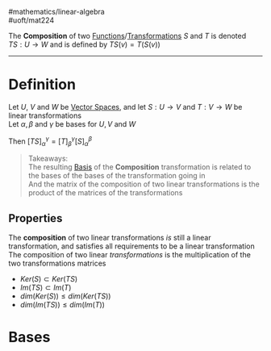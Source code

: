 #mathematics/linear-algebra  
#uoft/mat224 

The **Composition** of two [Functions](../MAT235%20Notes/Function.md)/[Transformations](../MAT223%20Notes/Transformation.md)   $S$ and $T$ is denoted $TS:U\rightarrow W$ and is defined by $TS(v)=T(S(v))$ 

---
# Definition
Let $U$, $V$ and $W$ be [Vector Spaces](Vector%20Space.md), and let $S:U \rightarrow V$ and $T:V\rightarrow W$ be linear transformations  
Let $\alpha, \beta$ and $\gamma$ be bases for $U,V$ and $W$

Then $[TS]^{\gamma}_{\alpha}=[T]^{\gamma}_{\beta}[S]^{\beta}_{\alpha}$

>Takeaways:  
>The resulting [Basis](../MAT223%20Notes/Base%20(Basis).md) of the **Composition** transformation is related to the bases of the bases of the transformation going in  
>And the matrix of the composition of two linear transformations is the product of the matrices of the transformations

## Properties
The **composition** of two linear transformations *is* still a linear transformation, and satisfies all requirements to be a linear transformation  
	The composition of two linear *transformations* is the multiplication of the two transformations matrices
-  $Ker(S) \subset Ker(TS)$
-  $Im(TS) \subset Im(T)$
- $dim(Ker(S))\leq dim(Ker(TS))$
- $dim(Im(TS)) \leq dim(Im(T))$

# Bases